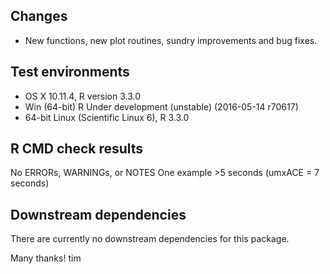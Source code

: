 ## Changes
* New functions, new plot routines, sundry improvements and bug fixes.
## Test environments
* OS X 10.11.4, R version 3.3.0
* Win (64-bit) R Under development (unstable) (2016-05-14 r70617)
* 64-bit Linux (Scientific Linux 6), R 3.3.0

## R CMD check results

No ERRORs, WARNINGs, or NOTES
One example >5 seconds (umxACE = 7 seconds)

## Downstream dependencies

There are currently no downstream dependencies for this package.

Many thanks! tim